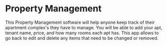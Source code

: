 # Property Management


This Property Management software will help anyone keep track of their apartment complex's they have to manage. You will be able to add your apt, tenant name, price, and how many rooms each apt has. This app allows to go back to edit and delete any items that need to be changed or removed.


